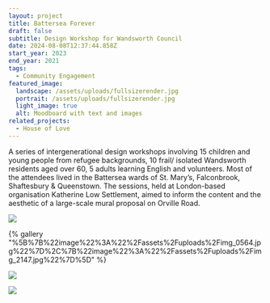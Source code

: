 ```yaml
---
layout: project
title: Battersea Forever
draft: false
subtitle: Design Workshop for Wandsworth Council
date: 2024-08-08T12:37:44.858Z
start_year: 2023
end_year: 2021
tags:
  - Community Engagement
featured_image:
  landscape: /assets/uploads/fullsizerender.jpg
  portrait: /assets/uploads/fullsizerender.jpg
  light_image: true
  alt: Moodboard with text and images
related_projects:
  - House of Love
---
```

A﻿ series of intergenerational design workshops involving 15 children and young people from refugee backgrounds, 10 frail/ isolated Wandsworth residents aged over 60, 5 adults learning English and volunteers. Most of the attendees lived in the Battersea wards of St. Mary’s, Falconbrook, Shaftesbury & Queenstown. The sessions, held at London-based organisation Katherine Low Settlement, aimed to inform the content and the aesthetic of a large-scale mural proposal on Orville Road.

![](/assets/uploads/img_2135-3.jpg)

{% gallery "%5B%7B%22image%22%3A%22%2Fassets%2Fuploads%2Fimg_0564.jpg%22%7D%2C%7B%22image%22%3A%22%2Fassets%2Fuploads%2Fimg_2147.jpg%22%7D%5D" %}

![](/assets/uploads/img_2141-copy.jpg)

![](/assets/uploads/kls-mural-visual.jpg)